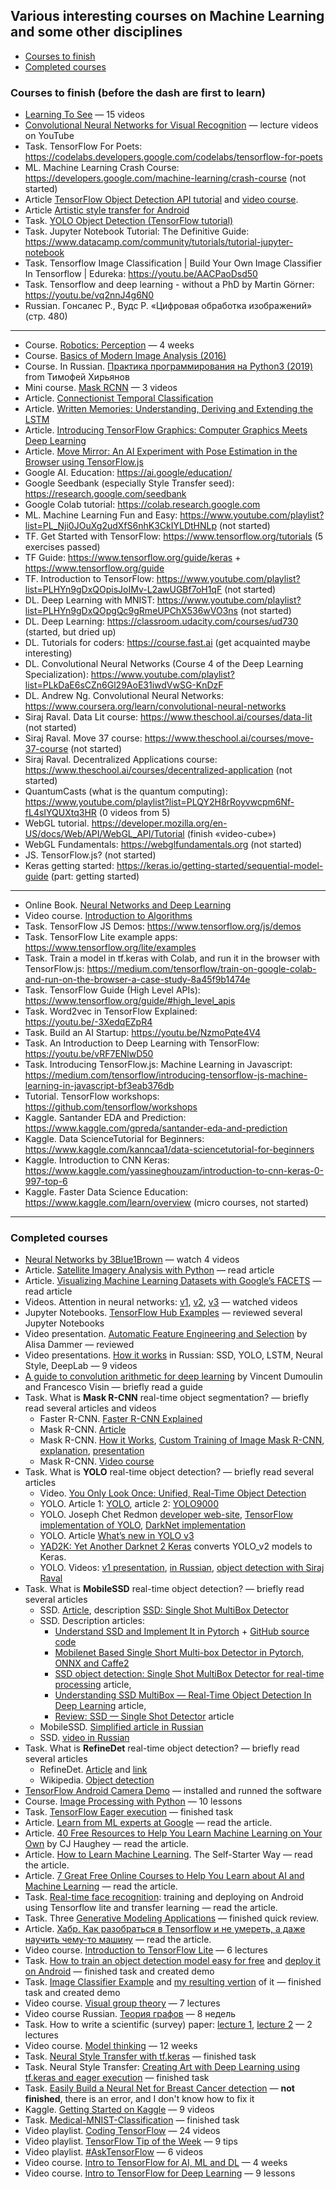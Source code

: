 ## Various interesting courses on Machine Learning and some other disciplines
   - [Courses to finish](#courses-to-finish)
   - [Completed courses](#completed-courses)

### <a name="courses-to-finish" />Courses to finish (before the dash are first to learn)
   * [Learning To See](https://www.youtube.com/playlist?list=PLiaHhY2iBX9ihLasvE8BKnS2Xg8AhY6iV) — 15 videos
   * [Convolutional Neural Networks for Visual Recognition](http://cs231n.stanford.edu/) — lecture videos on YouTube
   * Task. TensorFlow For Poets: https://codelabs.developers.google.com/codelabs/tensorflow-for-poets
   * ML. Machine Learning Crash Course: https://developers.google.com/machine-learning/crash-course (not started)
   * Article [TensorFlow Object Detection API tutorial](https://becominghuman.ai/tensorflow-object-detection-api-tutorial-training-and-evaluating-custom-object-detector-ed2594afcf73) and [video course](https://www.youtube.com/playlist?list=PLQVvvaa0QuDcNK5GeCQnxYnSSaar2tpku).
   * Article [Artistic style transfer for Android](https://codelabs.developers.google.com/codelabs/tensorflow-style-transfer-android)
   * Task. [YOLO Object Detection (TensorFlow tutorial)](https://youtu.be/4eIBisqx9_g)
   * Task. Jupyter Notebook Tutorial: The Definitive Guide: https://www.datacamp.com/community/tutorials/tutorial-jupyter-notebook
   * Task. Tensorflow Image Classification | Build Your Own Image Classifier In Tensorflow | Edureka: https://youtu.be/AACPaoDsd50
   * Task. Tensorflow and deep learning - without a PhD by Martin Görner: https://youtu.be/vq2nnJ4g6N0
   * Russian. Гонсалес Р., Вудс Р. «Цифровая обработка изображений» (стр. 480)
---
   * Course. [Robotics: Perception](https://www.coursera.org/learn/robotics-perception) — 4 weeks
   * Course. [Basics of Modern Image Analysis (2016)](https://www.youtube.com/playlist?list=PLuRaSnb3n4kRVLplnBQYYN39S-fzOlM-e)
   * Course. In Russian. [Практика программирования на Python3 (2019)](https://www.youtube.com/playlist?list=PLRDzFCPr95fLuusPXwvOPgXzBL3ZTzybY) from Тимофей Хирьянов
   * Mini course. [Mask RCNN](https://www.youtube.com/playlist?list=PLX-LrBk6h3wRAF22jBUxDgOvyhIgLN4Cg) — 3 videos
   * Article. [Connectionist Temporal Classification](http://www.cs.toronto.edu/~graves/icml_2006.pdf)
   * Article. [Written Memories: Understanding, Deriving and Extending the LSTM](https://r2rt.com/written-memories-understanding-deriving-and-extending-the-lstm.html)
   * Article. [Introducing TensorFlow Graphics: Computer Graphics Meets Deep Learning](https://medium.com/tensorflow/introducing-tensorflow-graphics-computer-graphics-meets-deep-learning-c8e3877b7668)
   * Article. [Move Mirror: An AI Experiment with Pose Estimation in the Browser using TensorFlow.js](https://medium.com/tensorflow/move-mirror-an-ai-experiment-with-pose-estimation-in-the-browser-using-tensorflow-js-2f7b769f9b23)
   * Google AI. Education: https://ai.google/education/
   * Google Seedbank (especially Style Transfer seed): https://research.google.com/seedbank
   * Google Colab tutorial: https://colab.research.google.com
   * ML. Machine Learning Fun and Easy: https://www.youtube.com/playlist?list=PL_Nji0JOuXg2udXfS6nhK3CkIYLDtHNLp (not started)
   * TF. Get Started with TensorFlow: https://www.tensorflow.org/tutorials (5 exercises passed)
   * TF Guide: https://www.tensorflow.org/guide/keras + https://www.tensorflow.org/guide
   * TF. Introduction to TensorFlow: https://www.youtube.com/playlist?list=PLHYn9gDxQOpisJoIMv-L2awUGBf7oH1qF (not started)
   * DL. Deep Learning with MNIST: https://www.youtube.com/playlist?list=PLHYn9gDxQOpgQc9gRmeUPChX536wVO3ns (not started)
   * DL. Deep Learning: https://classroom.udacity.com/courses/ud730 (started, but dried up)
   * DL. Tutorials for coders: https://course.fast.ai (get acquainted maybe interesting)
   * DL. Convolutional Neural Networks (Course 4 of the Deep Learning Specialization): https://www.youtube.com/playlist?list=PLkDaE6sCZn6Gl29AoE31iwdVwSG-KnDzF
   * DL. Andrew Ng. Convolutional Neural Networks: https://www.coursera.org/learn/convolutional-neural-networks
   * Siraj Raval. Data Lit course: https://www.theschool.ai/courses/data-lit (not started)
   * Siraj Raval. Move 37 course: https://www.theschool.ai/courses/move-37-course (not started)
   * Siraj Raval. Decentralized Applications course: https://www.theschool.ai/courses/decentralized-application (not started)
   * QuantumCasts (what is the quantum computing): https://www.youtube.com/playlist?list=PLQY2H8rRoyvwcpm6Nf-fL4sIYQUXtq3HR (0 videos from 5)
   * WebGL tutorial. https://developer.mozilla.org/en-US/docs/Web/API/WebGL_API/Tutorial (finish «video-cube»)
   * WebGL Fundamentals: https://webglfundamentals.org (not started)
   * JS. TensorFlow.js? (not started)
   * Keras getting started: https://keras.io/getting-started/sequential-model-guide (part: getting started)
---
   * Online Book. [Neural Networks and Deep Learning](http://neuralnetworksanddeeplearning.com)
   * Video course. [Introduction to Algorithms](https://www.youtube.com/playlist?list=PLDN4rrl48XKpZkf03iYFl-O29szjTrs_O)
   * Task. TensorFlow JS Demos: https://www.tensorflow.org/js/demos
   * Task. TensorFlow Lite example apps: https://www.tensorflow.org/lite/examples
   * Task. Train a model in tf.keras with Colab, and run it in the browser with TensorFlow.js: https://medium.com/tensorflow/train-on-google-colab-and-run-on-the-browser-a-case-study-8a45f9b1474e
   * Task. TensorFlow Guide (High Level APIs): https://www.tensorflow.org/guide/#high_level_apis
   * Task. Word2vec in TensorFlow Explained: https://youtu.be/-3XedqEZpR4
   * Task. Build an AI Startup: https://youtu.be/NzmoPqte4V4
   * Task. An Introduction to Deep Learning with TensorFlow: https://youtu.be/vRF7ENlwD50
   * Task. Introducing TensorFlow.js: Machine Learning in Javascript: https://medium.com/tensorflow/introducing-tensorflow-js-machine-learning-in-javascript-bf3eab376db
   * Tutorial. TensorFlow workshops: https://github.com/tensorflow/workshops
   * Kaggle. Santander EDA and Prediction: https://www.kaggle.com/gpreda/santander-eda-and-prediction
   * Kaggle. Data ScienceTutorial for Beginners: https://www.kaggle.com/kanncaa1/data-sciencetutorial-for-beginners
   * Kaggle. Introduction to CNN Keras: https://www.kaggle.com/yassineghouzam/introduction-to-cnn-keras-0-997-top-6
   * Kaggle. Faster Data Science Education: https://www.kaggle.com/learn/overview (micro courses, not started)

---
### <a name="completed-courses" />Completed courses
   * [Neural Networks by 3Blue1Brown](https://www.youtube.com/playlist?list=PLZHQObOWTQDNU6R1_67000Dx_ZCJB-3pi) — watch 4 videos
   * Article. [Satellite Imagery Analysis with Python](https://medium.com/analytics-vidhya/satellite-imagery-analysis-with-python-3f8ccf8a7c32) — read article
   * Article. [Visualizing Machine Learning Datasets with Google’s FACETS](https://towardsdatascience.com/visualising-machine-learning-datasets-with-googles-facets-462d923251b3) — read article
   * Videos. Attention in neural networks: [v1](https://youtu.be/iDulhoQ2pro), [v2](https://youtu.be/W2rWgXJBZhU), [v3](https://youtu.be/H6Qiegq_36c) — watched videos
   * Jupyter Notebooks. [TensorFlow Hub Examples](https://github.com/tensorflow/hub/blob/master/examples/README.md) — reviewed several Jupyter Notebooks
   * Video presentation. [Automatic Feature Engineering and Selection](https://youtu.be/W8HzK1M4KZU) by Alisa Dammer — reviewed
   * Video presentations. [How it works](https://www.youtube.com/playlist?list=PLDo7qx2mEhspspUcVUJx9cp1X3kx1j7nO) in Russian: SSD, YOLO, LSTM, Neural Style, DeepLab — 9 videos
   * [A guide to convolution arithmetic for deep learning](https://arxiv.org/pdf/1603.07285.pdf) by Vincent Dumoulin and Francesco Visin — briefly read a guide 
   * Task. What is **Mask R-CNN** real-time object segmentation? — briefly read several articles and videos
       * Faster R-CNN. [Faster R-CNN Explained](https://medium.com/@smallfishbigsea/faster-r-cnn-explained-864d4fb7e3f8)
       * Mask R-CNN. [Article](https://arxiv.org/pdf/1703.06870.pdf)
       * Mask R-CNN. [How it Works](https://youtu.be/0vt05rQqk_I),
         [Custom Training of Image Mask R-CNN](https://youtu.be/uUYR6IEm5VM),
         [explanation](https://youtu.be/4tkgOzQ9yyo),
       [presentation](https://youtu.be/g7z4mkfRjI4)
       * Mask R-CNN. [Video course](https://www.youtube.com/playlist?list=PLX-LrBk6h3wRAF22jBUxDgOvyhIgLN4Cg)
   * Task. What is **YOLO** real-time object detection? — briefly read several articles
       * Video. [You Only Look Once: Unified, Real-Time Object Detection](https://youtu.be/NM6lrxy0bxs)
       * YOLO. Article 1: [YOLO](https://arxiv.org/abs/1506.02640), article 2: [YOLO9000](https://arxiv.org/abs/1612.08242)
       * YOLO. Joseph Chet Redmon [developer web-site](https://pjreddie.com/darknet/yolo/),
         [TensorFlow implementation of YOLO](https://github.com/thtrieu/darkflow),
         [DarkNet implementation](https://github.com/pjreddie/darknet/wiki)
       * YOLO. Article [What’s new in YOLO v3](https://towardsdatascience.com/yolo-v3-object-detection-53fb7d3bfe6b)
       * [YAD2K: Yet Another Darknet 2 Keras](https://github.com/allanzelener/YAD2K/) converts YOLO_v2 models to Keras.
       * YOLO. Videos: [v1 presentation](https://youtu.be/NM6lrxy0bxs),
         [in Russian](https://youtu.be/L0tzmv--CGY),
         [object detection with  Siraj Raval](https://youtu.be/4eIBisqx9_g)
   * Task. What is **MobileSSD** real-time object detection? — briefly read several articles
       * SSD. [Article](https://arxiv.org/abs/1512.02325), description [SSD: Single Shot MultiBox Detector](https://arxiv.org/abs/1512.02325)
       * SSD. Description articles:
           * [Understand SSD and Implement It in Pytorch](https://medium.com/@smallfishbigsea/understand-ssd-and-implement-your-own-caa3232cd6ad) + [GitHub source code](https://github.com/qfgaohao/pytorch-ssd)
           * [Mobilenet Based Single Short Multi-box Detector in Pytorch, ONNX and Caffe2](https://medium.com/@smallfishbigsea/mobilenet-based-single-short-multi-box-detector-in-pytorch-onnx-and-caffe2-2509bd038427)
           * [SSD object detection: Single Shot MultiBox Detector for real-time processing](https://medium.com/@jonathan_hui/ssd-object-detection-single-shot-multibox-detector-for-real-time-processing-9bd8deac0e06) article,
           * [Understanding SSD MultiBox — Real-Time Object Detection In Deep Learning](https://towardsdatascience.com/understanding-ssd-multibox-real-time-object-detection-in-deep-learning-495ef744fab) article,
           * [Review: SSD — Single Shot Detector](https://towardsdatascience.com/review-ssd-single-shot-detector-object-detection-851a94607d11) article
       * MobileSSD. [Simplified article in Russian](https://habr.com/ru/post/352804/)
       * SSD. [video in Russian](https://youtu.be/P8e-G-Mhx4k)
   * Task. What is **RefineDet** real-time object detection? — briefly read several articles
       * RefineDet. [Article](https://arxiv.org/pdf/1711.06897.pdf) and [link](https://arxiv.org/abs/1711.06897)
       * Wikipedia. [Object detection](https://en.wikipedia.org/wiki/Object_detection#cite_note-9)
   * [TensorFlow Android Camera Demo](https://github.com/tensorflow/tensorflow/tree/master/tensorflow/examples/android) — installed and runned the software
   * Course. [Image Processing with Python](https://datacarpentry.org/image-processing/) — 10 lessons
   * Task. [TensorFlow Eager execution](https://www.tensorflow.org/guide/eager) — finished task
   * Article. [Learn from ML experts at Google](https://ai.google/education/) — read the article.
   * Article. [40 Free Resources to Help You Learn Machine Learning on Your Own](https://www.springboard.com/blog/free-resources-to-learn-machine-learning) by CJ Haughey — read the article.
   * Article. [How to Learn Machine Learning](https://elitedatascience.com/learn-machine-learning). The Self-Starter Way — read the article.
   * Article. [7 Great Free Online Courses to Help You Learn about AI and Machine Learning](https://interestingengineering.com/7-great-free-online-courses-to-help-you-learn-about-ai-and-machine-learning) — read the article.
   * Task. [Real-time face recognition](https://medium.com/@saidakbarp/real-time-face-recognition-tflite-3fb818ac039a): training and deploying on Android using Tensorflow lite and transfer learning — read the article.
   * Task. Three [Generative Modeling Applications](https://youtu.be/FZBFV7xfGaY) — finished quick review.
   * Article. [Хабр. Как разобраться в Tensorflow и не умереть, а даже научить чему-то машину](https://habr.com/ru/post/427449/) — read the article.
   * Video course. [Introduction to TensorFlow Lite](https://www.udacity.com/course/intro-to-tensorflow-lite--ud190) — 6 lectures
   * Task. [How to train an object detection model easy for free](https://medium.com/swlh/how-to-train-an-object-detection-model-easy-for-free-f388ff3663e) and [deploy it on Android](https://github.com/foobar167/android/tree/master/object_detection_demo) — finished task and created demo
   * Task. [Image Classifier Example](https://youtu.be/CzPYgRaYWUA) and [my resulting vertion](https://github.com/foobar167/junkyard/tree/master/object_classifier) of it — finished task and created demo
   * Video course. [Visual group theory](https://www.youtube.com/playlist?list=PLwV-9DG53NDxU337smpTwm6sef4x-SCLv) — 7 lectures
   * Video course Russian. [Теория графов](https://www.coursera.org/learn/teoriya-grafov) — 8 недель
   * Task. How to write a scientific (survey) paper: [lecture 1](https://youtu.be/FupqqW3hZWQ), [lecture 2](https://youtu.be/aeea2Xw237U) — 2 lectures
   * Video course. [Model thinking](https://www.coursera.org/learn/model-thinking) — 12 weeks
   * Task. [Neural Style Transfer with tf.keras](https://research.google.com/seedbank/seed/neural_style_transfer_with_tfkeras) — finished task
   * Task. Neural Style Transfer: [Creating Art with Deep Learning using tf.keras and eager execution](https://medium.com/tensorflow/neural-style-transfer-creating-art-with-deep-learning-using-tf-keras-and-eager-execution-7d541ac31398) — finished task
   * Task. [Easily Build a Neural Net for Breast Cancer detection](http://www.laurencemoroney.com/easily-build-a-neural-net-for-breast-cancer-detection) — <b>not finished</b>, there is an error, and I don't know how to fix it
   * Kaggle. [Getting Started on Kaggle](https://www.youtube.com/playlist?list=PLqFaTIg4myu8gbDh6oBl7XRYNBlthpDEW) — 9 videos
   * Task. [Medical-MNIST-Classification](https://github.com/apolanco3225/Medical-MNIST-Classification) — finished task
   * Video playlist. [Coding TensorFlow](https://www.youtube.com/playlist?list=PLQY2H8rRoyvwLbzbnKJ59NkZvQAW9wLbx) — 24 videos
   * Video playlist. [TensorFlow Tip of the Week](https://www.youtube.com/playlist?list=PLQY2H8rRoyvxso6rsvcDeMzekGuLxbTEB) — 9 tips
   * Video playlist. [#AskTensorFlow](https://www.youtube.com/playlist?list=PLQY2H8rRoyvypL1nu_65Uhf5LuWlZdmSL) — 6 videos
   * Video course. [Intro to TensorFlow for AI, ML and DL](https://www.coursera.org/learn/introduction-tensorflow) — 4 weeks
   * Video course. [Intro to TensorFlow for Deep Learning](https://classroom.udacity.com/courses/ud187) — 9 lessons
